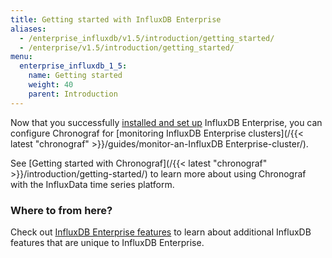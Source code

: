 ```yaml
---
title: Getting started with InfluxDB Enterprise
aliases:
  - /enterprise_influxdb/v1.5/introduction/getting_started/
  - /enterprise/v1.5/introduction/getting_started/
menu:
  enterprise_influxdb_1_5:
    name: Getting started
    weight: 40
    parent: Introduction
---
```


Now that you successfully [installed and set up](/enterprise_influxdb/v1.5/introduction/meta_node_installation/) InfluxDB Enterprise, you can configure Chronograf for [monitoring InfluxDB Enterprise clusters](/{{< latest "chronograf" >}}/guides/monitor-an-InfluxDB Enterprise-cluster/).

See [Getting started with Chronograf](/{{< latest "chronograf" >}}/introduction/getting-started/) to learn more about using Chronograf with the InfluxData time series platform.


### Where to from here?

Check out [InfluxDB Enterprise features](/enterprise_influxdb/v1.5/features/) to learn about additional InfluxDB features that are unique to InfluxDB Enterprise.
